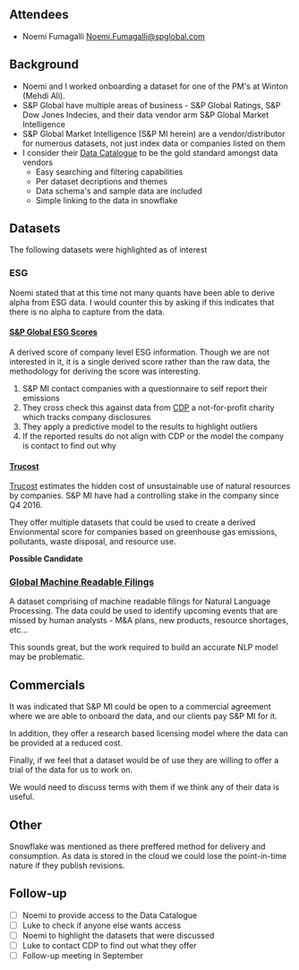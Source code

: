 ## Attendees
- Noemi Fumagalli <Noemi.Fumagalli@spglobal.com>

## Background
- Noemi and I worked onboarding a dataset for one of the PM's at Winton (Mehdi Ali).
- S&P Global have multiple areas of business - S&P Global Ratings, S&P Dow Jones Indecies, and their data vendor arm S&P Global Market Intelligence
- S&P Global Market Intelligence (S&P MI herein) are a vendor/distributor for numerous datasets, not just index data or companies listed on them
- I consider their [Data Catalogue](https://www.marketplace.spglobal.com/en/) to be the gold standard amongst data vendors
	- Easy searching and filtering capabilities
	- Per dataset decriptions and themes
	- Data schema's and sample data are included
	- Simple linking to the data in snowflake

## Datasets
The following datasets were highlighted as of interest

### ESG

Noemi stated that at this time not many quants have been able to derive alpha from ESG data. I would counter this by asking if this indicates that there is no alpha to capture from the data.

#### [S&P Global ESG Scores](https://www.marketplace.spglobal.com/en/datasets/s-p-global-esg-scores-(171))

A derived score of company level ESG information. Though we are not interested in it, it is a single derived score rather than the raw data, the methodology for deriving the score was interesting.

1. S&P MI contact companies with a questionnaire to self report their emissions
2. They cross check this against data from [CDP](https://www.cdp.net/en) a not-for-profit charity which tracks company disclosures
3. They apply a predictive model to the results to highlight outliers
4. If the reported results do not align with CDP or the model the company is contact to find out why

#### [Trucost](https://www.marketplace.spglobal.com/en/search-results?search=Trucost)

[Trucost](https://www.spglobal.com/esg/trucost) estimates the hidden cost of unsustainable use of natural resources by companies. S&P MI have had a controlling stake in the company since Q4 2016.

They offer multiple datasets that could be used to create a derived Envionmental score for companies based on greenhouse gas emissions, pollutants, waste disposal, and resource use.

**Possible Candidate**

### [Global Machine Readable Filings](https://www.marketplace.spglobal.com/en/datasets/global-machine-readable-filings-(197))

A dataset comprising of machine readable filings for Natural Language Processing. The data could be used to identify upcoming events that are missed by human analysts - M&A plans, new products, resource shortages, etc...

This sounds great, but the work required to build an accurate NLP model may be problematic.

## Commercials
It was indicated that S&P MI could be open to a commercial agreement where we are able to onboard the data, and our clients pay S&P MI for it.

In addition, they offer a research based licensing model where the data can be provided at a reduced cost.

Finally, if we feel that a dataset would be of use they are willing to offer a trial of the data for us to work on.

We would need to discuss terms with them if we think any of their data is useful.

## Other
Snowflake was mentioned as there preffered method for delivery and consumption. As data is stored in the cloud we could lose the point-in-time nature if they publish revisions.


## Follow-up
- [ ] Noemi to provide access to the Data Catalogue
- [ ] Luke to check if anyone else wants access
- [ ] Noemi to highlight the datasets that were discussed
- [ ] Luke to contact CDP to find out what they offer
- [ ] Follow-up meeting in September